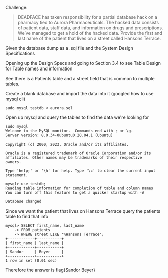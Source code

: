 Challenge:

>DEADFACE has taken responsibility for a partial database hack on a pharmacy tied to Aurora Pharmaceuticals. The hacked data consists of patient data, staff data, and information on drugs and prescriptions.
>We’ve managed to get a hold of the hacked data. Provide the first and last name of the patient that lives on a street called Hansons Terrace.

Given the database dump as a .sql file and the System Design Specifications

Opening up the Design Specs and going to Section 3.4 to see Table Design for Table names and information

See there is a Patients table and a street field that is common to multiple tables.

Create a blank database and import the data into it (googled how to use mysql cli)

```
sudo mysql testdb < aurora.sql
```

Open up mysql and query the tables to find the data we're looking for
```
sudo mysql
Welcome to the MySQL monitor.  Commands end with ; or \g.
Server version: 8.0.34-0ubuntu0.20.04.1 (Ubuntu)

Copyright (c) 2000, 2023, Oracle and/or its affiliates.

Oracle is a registered trademark of Oracle Corporation and/or its
affiliates. Other names may be trademarks of their respective
owners.

Type 'help;' or '\h' for help. Type '\c' to clear the current input statement.

mysql> use testdb;
Reading table information for completion of table and column names
You can turn off this feature to get a quicker startup with -A

Database changed
```

Since we want the patient that lives on Hansons Terrace query the patients table to find that info
```
mysql> SELECT first_name, last_name
    -> FROM patients
    -> WHERE street LIKE '%Hansons Terrace';
+------------+-----------+
| first_name | last_name |
+------------+-----------+
| Sandor     | Beyer     |
+------------+-----------+
1 row in set (0.01 sec)

```

Therefore the answer is flag{Sandor Beyer}
